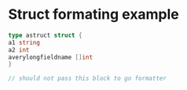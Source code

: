 # Struct formating example

```go
type astruct struct {
a1 string
a2 int
averylongfieldname []int
}
```

```javascript
// should not pass this block to go formatter
```
